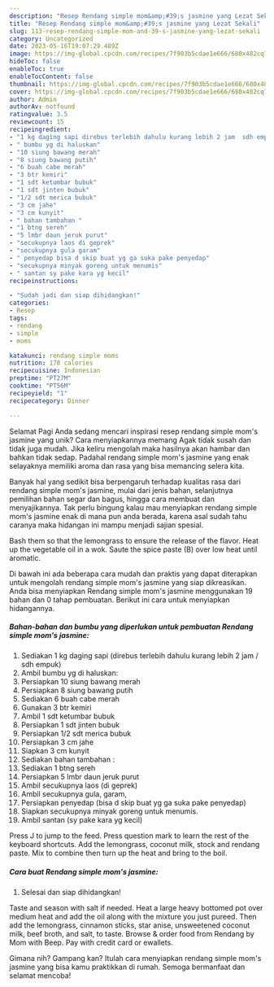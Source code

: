 ```yaml
---
description: "Resep Rendang simple mom&amp;#39;s jasmine yang Lezat Sekali"
title: "Resep Rendang simple mom&amp;#39;s jasmine yang Lezat Sekali"
slug: 113-resep-rendang-simple-mom-and-39-s-jasmine-yang-lezat-sekali
category: Uncategorized
date: 2023-05-16T19:07:29.489Z
image: https://img-global.cpcdn.com/recipes/7f903b5cdae1e666/680x482cq70/rendang-simple-moms-jasmine-foto-resep-utama.jpg
hideToc: false
enableToc: true
enableTocContent: false
thumbnail: https://img-global.cpcdn.com/recipes/7f903b5cdae1e666/680x482cq70/rendang-simple-moms-jasmine-foto-resep-utama.jpg
cover: https://img-global.cpcdn.com/recipes/7f903b5cdae1e666/680x482cq70/rendang-simple-moms-jasmine-foto-resep-utama.jpg
author: Admin
authorAv: notfound
ratingvalue: 3.5
reviewcount: 15
recipeingredient:
- "1 kg daging sapi direbus terlebih dahulu kurang lebih 2 jam  sdh empuk"
- " bumbu yg di haluskan"
- "10 siung bawang merah"
- "8 siung bawang putih"
- "6 buah cabe merah"
- "3 btr kemiri"
- "1 sdt ketumbar bubuk"
- "1 sdt jinten bubuk"
- "1/2 sdt merica bubuk"
- "3 cm jahe"
- "3 cm kunyit"
- " bahan tambahan "
- "1 btng sereh"
- "5 lmbr daun jeruk purut"
- "secukupnya laos di geprek"
- "secukupnya gula garam"
- " penyedap bisa d skip buat yg ga suka pake penyedap"
- "secukupnya minyak goreng untuk menumis"
- " santan sy pake kara yg kecil"
recipeinstructions:

- "Sudah jadi dan siap dihidangkan!"
categories:
- Resep
tags:
- rendang
- simple
- moms

katakunci: rendang simple moms 
nutrition: 178 calories
recipecuisine: Indonesian
preptime: "PT27M"
cooktime: "PT56M"
recipeyield: "1"
recipecategory: Dinner

---
```



Selamat Pagi Anda sedang mencari inspirasi resep rendang simple mom&#39;s jasmine yang unik? Cara menyiapkannya memang Agak tidak susah dan tidak juga mudah. Jika keliru mengolah maka hasilnya akan hambar dan bahkan tidak sedap. Padahal rendang simple mom&#39;s jasmine yang enak selayaknya memiliki aroma dan rasa yang bisa memancing selera kita.


Banyak hal yang sedikit bisa berpengaruh terhadap kualitas rasa dari rendang simple mom&#39;s jasmine, mulai dari jenis bahan, selanjutnya pemilihan bahan segar dan bagus, hingga cara membuat dan menyajikannya. Tak perlu bingung kalau mau menyiapkan rendang simple mom&#39;s jasmine enak di mana pun anda berada, karena asal sudah tahu caranya maka hidangan ini mampu menjadi sajian spesial.

Bash them so that the lemongrass to ensure the release of the flavor. Heat up the vegetable oil in a wok. Saute the spice paste (B) over low heat until aromatic.


Di bawah ini ada beberapa cara mudah dan praktis yang dapat diterapkan untuk mengolah rendang simple mom&#39;s jasmine yang siap dikreasikan. Anda bisa menyiapkan Rendang simple mom&#39;s jasmine menggunakan 19 bahan dan 0 tahap pembuatan. Berikut ini cara untuk menyiapkan hidangannya.

<!--inarticleads1-->

##### Bahan-bahan dan bumbu yang diperlukan untuk pembuatan Rendang simple mom&#39;s jasmine:

1. Sediakan 1 kg daging sapi (direbus terlebih dahulu kurang lebih 2 jam / sdh empuk)
1. Ambil  bumbu yg di haluskan:
1. Persiapkan 10 siung bawang merah
1. Persiapkan 8 siung bawang putih
1. Sediakan 6 buah cabe merah
1. Gunakan 3 btr kemiri
1. Ambil 1 sdt ketumbar bubuk
1. Persiapkan 1 sdt jinten bubuk
1. Persiapkan 1/2 sdt merica bubuk
1. Persiapkan 3 cm jahe
1. Siapkan 3 cm kunyit
1. Sediakan  bahan tambahan :
1. Sediakan 1 btng sereh
1. Persiapkan 5 lmbr daun jeruk purut
1. Ambil secukupnya laos (di geprek)
1. Ambil secukupnya gula, garam,
1. Persiapkan  penyedap (bisa d skip buat yg ga suka pake penyedap)
1. Siapkan secukupnya minyak goreng untuk menumis.
1. Ambil  santan (sy pake kara yg kecil)


Press J to jump to the feed. Press question mark to learn the rest of the keyboard shortcuts. Add the lemongrass, coconut milk, stock and rendang paste. Mix to combine then turn up the heat and bring to the boil. 

<!--inarticleads2-->

##### Cara buat Rendang simple mom&#39;s jasmine:


1. Selesai dan siap dihidangkan!

Taste and season with salt if needed. Heat a large heavy bottomed pot over medium heat and add the oil along with the mixture you just pureed. Then add the lemongrass, cinnamon sticks, star anise, unsweetened coconut milk, beef broth, and salt, to taste. Browse &amp; order food from Rendang by Mom with Beep. Pay with credit card or ewallets. 

Gimana nih? Gampang kan? Itulah cara menyiapkan rendang simple mom&#39;s jasmine yang bisa kamu praktikkan di rumah. Semoga bermanfaat dan selamat mencoba!
